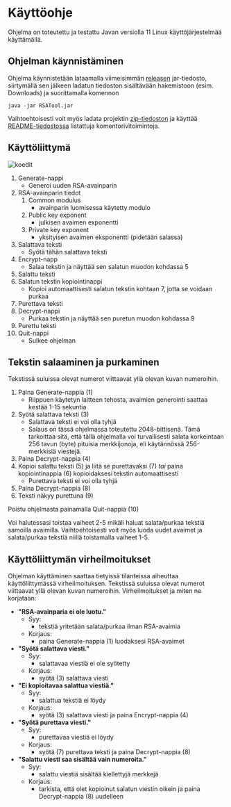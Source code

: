 # Käyttöohje

Ohjelma on toteutettu ja testattu Javan versiolla 11 Linux käyttöjärjestelmää käyttämällä.

## Ohjelman käynnistäminen

Ohjelma käynnistetään lataamalla viimeisimmän [releasen](https://github.com/asianomainen/RSA-Encrypt-Decrypt-KeyGen-tiralabra/releases/tag/v.1.0) jar-tiedosto, siirtymällä sen jälkeen ladatun tiedoston sisältävään hakemistoon (esim. Downloads) ja suorittamalla komennon 
```
java -jar RSATool.jar
```
Vaihtoehtoisesti voit myös ladata projektin [zip-tiedoston](https://github.com/asianomainen/RSA-Encrypt-Decrypt-KeyGen-tiralabra/archive/refs/heads/main.zip) ja käyttää [README-tiedostossa](https://github.com/asianomainen/RSA-Encrypt-Decrypt-KeyGen-tiralabra/blob/main/README.md) listattuja komentorivitoimintoja.

## Käyttöliittymä
![koedit](https://user-images.githubusercontent.com/46067482/139589080-d7db9a78-9589-4639-a014-e94ef9e2fa54.png)

1. Generate-nappi
   - Generoi uuden RSA-avainparin
1. RSA-avainparin tiedot
   1. Common modulus
      - avainparin luomisessa käytetty modulo
   2. Public key exponent
      - julkisen avaimen exponentti
   3. Private key exponent
      - yksityisen avaimen eksponentti (pidetään salassa)
1. Salattava teksti
   - Syötä tähän salattava teksti
1. Encrypt-napp
   - Salaa tekstin ja näyttää sen salatun muodon kohdassa 5
1. Salattu teksti
1. Salatun tekstin kopiointinappi
   - Kopioi automaattisesti salatun tekstin kohtaan 7, jotta se voidaan purkaa
1. Purettava teksti
1. Decrypt-nappi
   - Purkaa tekstin ja näyttää sen puretun muodon kohdassa 9
1. Purettu teksti
1. Quit-nappi
   - Sulkee ohjelman

## Tekstin salaaminen ja purkaminen
Tekstissä suluissa olevat numerot viittaavat yllä olevan kuvan numeroihin.
1. Paina Generate-nappia (1)
   - Riippuen käytetyn laitteen tehosta, avaimien generointi saattaa kestää 1-15 sekuntia
3. Syötä salattava teksti (3)
   - Salattava teksti ei voi olla tyhjä
   - Salaus on tässä ohjelmassa toteutettu 2048-bittisenä. Tämä tarkoittaa sitä, että tällä ohjelmalla voi turvallisesti salata korkeintaan 256 tavun (byte) pituisia merkkijonoja, eli käytännössä 256-merkkisiä viestejä.
4. Paina Decrypt-nappia (4)
5. Kopioi salattu teksti (5) ja liitä se purettavaksi (7) *tai* paina kopiointinappia (6) kopioidaksesi tekstin automaattisesti
   - Purettava teksti ei voi olla tyhjä
7. Paina Decrypt-nappia (8)
8. Teksti näkyy purettuna (9)

Poistu ohjelmasta painamalla Quit-nappia (10)

Voi halutessasi toistaa vaiheet 2-5 mikäli haluat salata/purkaa tekstiä samoilla avaimilla. Vaihtoehtoisesti voit myös luoda uudet avaimet ja salata/purkaa tekstiä niillä toistamalla vaiheet 1-5.

## Käyttöliittymän virheilmoitukset
Ohjelman käyttäminen saattaa tietyissä tilanteissa aiheuttaa käyttöliittymässä virheilmoituksen. Tekstissä suluissa olevat numerot viittaavat yllä olevan kuvan numeroihin. Virheilmoitukset ja miten ne korjataan:  

- **"RSA-avainparia ei ole luotu."**
   - Syy:
      - tekstiä yritetään salata/purkaa ilman RSA-avaimia
   - Korjaus:
      - paina Generate-nappia (1) luodaksesi RSA-avaimet
- **"Syötä salattava viesti."**
   - Syy:
      - salattavaa viestiä ei ole syötetty
   - Korjaus:
      - syötä (3) salattava viesti
- **"Ei kopioitavaa salattua viestiä."**
   - Syy:
      - salattua tekstiä ei löydy
   - Korjaus:
      - syötä (3) salattava viesti ja paina Encrypt-nappia (4)
- **"Syötä purettava viesti."**
   - Syy:
      - purettavaa viestiä ei löydy
   - Korjaus:
      - syötä (7) purettava teksti ja paina Decrypt-nappia (8)
- **"Salattu viesti saa sisältää vain numeroita."**
   - Syy:
      - salattu viestiä sisältää kiellettyjä merkkejä
   - Korjaus:
      - tarkista, että olet kopioinut salatun viestin oikein ja paina Decrypt-nappia (8) uudelleen
